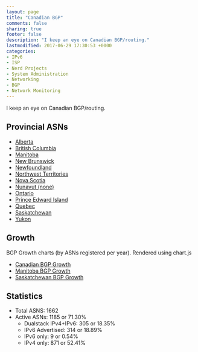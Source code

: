 ```yaml
---
layout: page
title: "Canadian BGP"
comments: false
sharing: true
footer: false
description: "I keep an eye on Canadian BGP/routing."
lastmodified: 2017-06-29 17:30:53 +0000
categories:
- IPv6
- ISP
- Nerd Projects
- System Administration
- Networking
- BGP
- Network Monitoring
---
```

I keep an eye on Canadian BGP/routing.

## Provincial ASNs

* [Alberta](/bgp/ab/)
* [British Columbia](/bgp/bc/)
* [Manitoba](/bgp/mb/)
* [New Brunswick](/bgp/nb/)
* [Newfoundland](/bgp/nl/)
* [Northwest Territories](/bgp/nt/)
* [Nova Scotia](/bgp/ns/)
* [Nunavut (none)](/bgp/nu/)
* [Ontario](/bgp/on/)
* [Prince Edward Island](/bgp/pe/)
* [Quebec](/bgp/qc/)
* [Saskatchewan](/bgp/sk/)
* [Yukon](/bgp/yt/)

## Growth

BGP Growth charts (by ASNs registered per year).
Rendered using chart.js

* [Canadian BGP Growth](/bgp/asns/)
* [Manitoba BGP Growth](/bgp/mb/asns/)
* [Saskatchewan BGP Growth](/bgp/sk/asns/)

## Statistics

* Total ASNS: 1662
* Active ASNs: 1185 or 71.30%
  * Dualstack IPv4+IPv6: 305 or 18.35%
  * IPv6 Advertised: 314 or 18.89%
  * IPv6 only: 9 or 0.54%
  * IPv4 only: 871 or 52.41%

